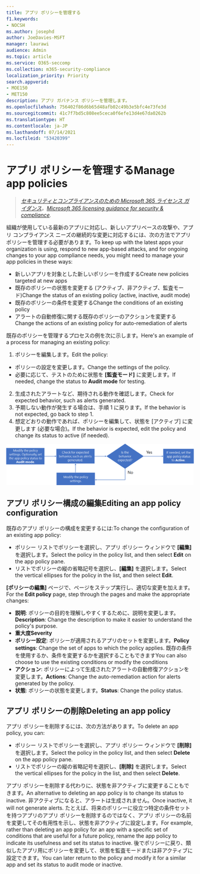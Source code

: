 ```yaml
---
title: アプリ ポリシーを管理する
f1.keywords:
- NOCSH
ms.author: josephd
author: JoeDavies-MSFT
manager: laurawi
audience: Admin
ms.topic: article
ms.service: O365-seccomp
ms.collection: m365-security-compliance
localization_priority: Priority
search.appverid:
- MOE150
- MET150
description: アプリ ガバナンス ポリシーを管理します。
ms.openlocfilehash: 756402f86d6b65d48afb02c49b3e5bfc4e73fe3d
ms.sourcegitcommit: 41c7f7bd5c808ee5ceca0f6efe13d4e67da0262b
ms.translationtype: HT
ms.contentlocale: ja-JP
ms.lasthandoff: 07/14/2021
ms.locfileid: "53420399"
---
```

# <a name="manage-app-policies"></a><span data-ttu-id="0cfad-103">アプリ ポリシーを管理する</span><span class="sxs-lookup"><span data-stu-id="0cfad-103">Manage app policies</span></span>

><span data-ttu-id="0cfad-104">*[セキュリティとコンプライアンスのための Microsoft 365 ライセンス ガイダンス](https://aka.ms/ComplianceSD)。*</span><span class="sxs-lookup"><span data-stu-id="0cfad-104">*[Microsoft 365 licensing guidance for security & compliance](https://aka.ms/ComplianceSD).*</span></span>

<span data-ttu-id="0cfad-105">組織が使用している最新のアプリに対応し、新しいアプリベースの攻撃や、アプリ コンプライアンス ニーズの継続的な変更に対応するには、次の方法でアプリ ポリシーを管理する必要があります。</span><span class="sxs-lookup"><span data-stu-id="0cfad-105">To keep up with the latest apps your organization is using, respond to new app-based attacks, and for ongoing changes to your app compliance needs, you might need to manage your app policies in these ways:</span></span>

- <span data-ttu-id="0cfad-106">新しいアプリを対象とした新しいポリシーを作成する</span><span class="sxs-lookup"><span data-stu-id="0cfad-106">Create new policies targeted at new apps</span></span>
- <span data-ttu-id="0cfad-107">既存のポリシーの状態を変更する (アクティブ、非アクティブ、監査モード)</span><span class="sxs-lookup"><span data-stu-id="0cfad-107">Change the status of an existing policy (active, inactive, audit mode)</span></span>
- <span data-ttu-id="0cfad-108">既存のポリシーの条件を変更する</span><span class="sxs-lookup"><span data-stu-id="0cfad-108">Change the conditions of an existing policy</span></span>
- <span data-ttu-id="0cfad-109">アラートの自動修復に関する既存のポリシーのアクションを変更する</span><span class="sxs-lookup"><span data-stu-id="0cfad-109">Change the actions of an existing policy for auto-remediation of alerts</span></span>

<span data-ttu-id="0cfad-110">既存のポリシーを管理するプロセスの例を次に示します。</span><span class="sxs-lookup"><span data-stu-id="0cfad-110">Here's an example of a process for managing an existing policy:</span></span>

1. <span data-ttu-id="0cfad-111">ポリシーを編集します。</span><span class="sxs-lookup"><span data-stu-id="0cfad-111">Edit the policy:</span></span>

  - <span data-ttu-id="0cfad-112">ポリシーの設定を変更します。</span><span class="sxs-lookup"><span data-stu-id="0cfad-112">Change the settings of the policy.</span></span>
  - <span data-ttu-id="0cfad-113">必要に応じて、テストのために状態を **[監査モード]** に変更します。</span><span class="sxs-lookup"><span data-stu-id="0cfad-113">If needed, change the status to **Audit mode** for testing.</span></span>

2. <span data-ttu-id="0cfad-114">生成されたアラートなど、期待される動作を確認します。</span><span class="sxs-lookup"><span data-stu-id="0cfad-114">Check for expected behavior, such as alerts generated.</span></span>
1. <span data-ttu-id="0cfad-115">予期しない動作が発生する場合は、手順 1 に戻ります。</span><span class="sxs-lookup"><span data-stu-id="0cfad-115">If the behavior is not expected, go back to step 1.</span></span>
1. <span data-ttu-id="0cfad-116">想定どおりの動作であれば、ポリシーを編集して、状態を [アクティブ] に変更します (必要な場合)。</span><span class="sxs-lookup"><span data-stu-id="0cfad-116">If the behavior is expected, edit the policy and change its status to active (if needed).</span></span>

![アプリ ポリシー ワークフローの管理](../media/manage-app-protection-governance/mapg-manage-policy-process.png)

## <a name="editing-an-app-policy-configuration"></a><span data-ttu-id="0cfad-118">アプリ ポリシー構成の編集</span><span class="sxs-lookup"><span data-stu-id="0cfad-118">Editing an app policy configuration</span></span>

<span data-ttu-id="0cfad-119">既存のアプリ ポリシーの構成を変更するには:</span><span class="sxs-lookup"><span data-stu-id="0cfad-119">To change the configuration of an existing app policy:</span></span>

- <span data-ttu-id="0cfad-120">ポリシー リストでポリシーを選択し、アプリ ポリシー ウィンドウで **[編集]** を選択します。</span><span class="sxs-lookup"><span data-stu-id="0cfad-120">Select the policy in the policy list, and then select **Edit** on the app policy pane.</span></span>
- <span data-ttu-id="0cfad-121">リストでポリシーの縦の省略記号を選択し、**[編集]** を選択します。</span><span class="sxs-lookup"><span data-stu-id="0cfad-121">Select the vertical ellipses for the policy in the list, and then select **Edit**.</span></span>

<span data-ttu-id="0cfad-122">**[ポリシーの編集]** ページで、ページをステップ実行し、適切な変更を加えます。</span><span class="sxs-lookup"><span data-stu-id="0cfad-122">For the **Edit policy** page, step through the pages and make the appropriate changes:</span></span>

- <span data-ttu-id="0cfad-123">**説明**: ポリシーの目的を理解しやすくするために、説明を変更します。</span><span class="sxs-lookup"><span data-stu-id="0cfad-123">**Description**: Change the description to make it easier to understand the policy's purpose.</span></span>
- <span data-ttu-id="0cfad-124">**重大度**</span><span class="sxs-lookup"><span data-stu-id="0cfad-124">**Severity**</span></span>
- <span data-ttu-id="0cfad-125">**ポリシー設定**: ポリシーが適用されるアプリのセットを変更します。</span><span class="sxs-lookup"><span data-stu-id="0cfad-125">**Policy settings**: Change the set of apps to which the policy applies.</span></span> <span data-ttu-id="0cfad-126">既存の条件を使用するか、条件を変更するかを選択することもできます</span><span class="sxs-lookup"><span data-stu-id="0cfad-126">You can also choose to use the existing conditions or modify the conditions</span></span>
- <span data-ttu-id="0cfad-127">**アクション**: ポリシーによって生成されたアラートの自動修復アクションを変更します。</span><span class="sxs-lookup"><span data-stu-id="0cfad-127">**Actions**: Change the auto-remediation action for alerts generated by the policy.</span></span>
- <span data-ttu-id="0cfad-128">**状態**: ポリシーの状態を変更します。</span><span class="sxs-lookup"><span data-stu-id="0cfad-128">**Status**: Change the policy status.</span></span>

## <a name="deleting-an-app-policy"></a><span data-ttu-id="0cfad-129">アプリ ポリシーの削除</span><span class="sxs-lookup"><span data-stu-id="0cfad-129">Deleting an app policy</span></span>

<span data-ttu-id="0cfad-130">アプリ ポリシーを削除するには、次の方法があります。</span><span class="sxs-lookup"><span data-stu-id="0cfad-130">To delete an app policy, you can:</span></span>

- <span data-ttu-id="0cfad-131">ポリシー リストでポリシーを選択し、アプリ ポリシー ウィンドウで **[削除]** を選択します。</span><span class="sxs-lookup"><span data-stu-id="0cfad-131">Select the policy in the policy list, and then select **Delete** on the app policy pane.</span></span>
- <span data-ttu-id="0cfad-132">リストでポリシーの縦の省略記号を選択し、**[削除]** を選択します。</span><span class="sxs-lookup"><span data-stu-id="0cfad-132">Select the vertical ellipses for the policy in the list, and then select **Delete**.</span></span>

<span data-ttu-id="0cfad-133">アプリ ポリシーを削除する代わりに、状態を非アクティブに変更することもできます。</span><span class="sxs-lookup"><span data-stu-id="0cfad-133">An alternative to deleting an app policy is to change its status to inactive.</span></span> <span data-ttu-id="0cfad-134">非アクティブになると、アラートは生成されません。</span><span class="sxs-lookup"><span data-stu-id="0cfad-134">Once inactive, it will not generate alerts.</span></span> <span data-ttu-id="0cfad-135">たとえば、将来のポリシーに役立つ特定の条件セットを持つアプリのアプリ ポリシーを削除するのではなく、アプリ ポリシーの名前を変更してその有用性を示し、状態を非アクティブに設定します。</span><span class="sxs-lookup"><span data-stu-id="0cfad-135">For example, rather than deleting an app policy for an app with a specific set of conditions that are useful for a future policy, rename the app policy to indicate its usefulness and set its status to inactive.</span></span> <span data-ttu-id="0cfad-136">後でポリシーに戻り、類似したアプリ用にポリシーを変更して、状態を監査モードまたは非アクティブに設定できます。</span><span class="sxs-lookup"><span data-stu-id="0cfad-136">You can later return to the policy and modify it for a similar app and set its status to audit mode or inactive.</span></span>
